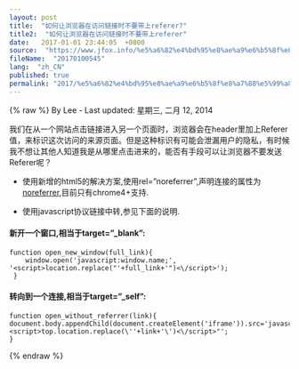 ```yaml
---
layout: post
title:  "如何让浏览器在访问链接时不要带上referer?"
title2:  "如何让浏览器在访问链接时不要带上referer"
date:   2017-01-01 23:44:05  +0800
source:  "https://www.jfox.info/%e5%a6%82%e4%bd%95%e8%ae%a9%e6%b5%8f%e8%a7%88%e5%99%a8%e5%9c%a8%e8%ae%bf%e9%97%ae%e9%93%be%e6%8e%a5%e6%97%b6%e4%b8%8d%e8%a6%81%e5%b8%a6%e4%b8%8areferer.html"
fileName:  "20170100545"
lang:  "zh_CN"
published: true
permalink: "2017/%e5%a6%82%e4%bd%95%e8%ae%a9%e6%b5%8f%e8%a7%88%e5%99%a8%e5%9c%a8%e8%ae%bf%e9%97%ae%e9%93%be%e6%8e%a5%e6%97%b6%e4%b8%8d%e8%a6%81%e5%b8%a6%e4%b8%8areferer.html"
---
```

{% raw %}
By Lee - Last updated: 星期三, 二月 12, 2014

我们在从一个网站点击链接进入另一个页面时，浏览器会在header里加上Referer值，来标识这次访问的来源页面。但是这种标识有可能会泄漏用户的隐私，有时候我不想让其他人知道我是从哪里点击进来的，能否有手段可以让浏览器不要发送Referer呢？

- 使用新增的html5的解决方案,使用rel=”noreferrer”,声明连接的属性为[noreferrer](https://www.jfox.info/go.php?url=http://www.whatwg.org/specs/web-apps/current-work/multipage/links.html#link-type-noreferrer),目前只有chrome4+支持.

- 使用javascript协议链接中转,参见下面的说明.

#### 新开一个窗口,相当于target=”_blank”:

    function open_new_window(full_link){ 
        window.open('javascript:window.name;', '<script>location.replace("'+full_link+'")<\/script>');
     }

#### 转向到一个连接,相当于target=”_self”:

    function open_without_referrer(link){
    document.body.appendChild(document.createElement('iframe')).src='javascript:"<script>top.location.replace(\''+link+'\')<\/script>"';
    }
{% endraw %}